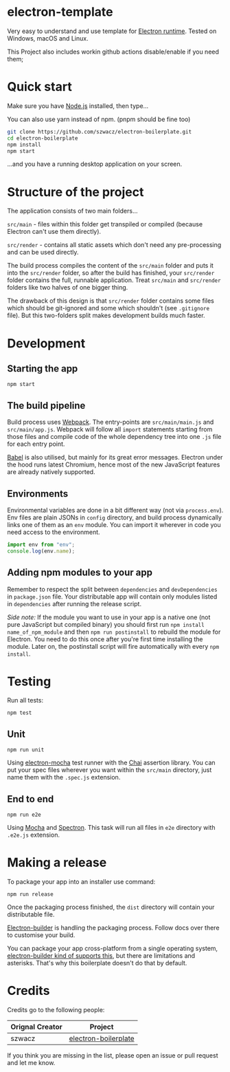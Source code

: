 # electron-template

Very easy to understand and use template for [Electron runtime](https://www.electronjs.org/). Tested on Windows, macOS and Linux.  

This Project also includes workin github actions disable/enable if you need them;

# Quick start

Make sure you have [Node.js](https://nodejs.org) installed, then type...

You can also use yarn instead of npm. (pnpm should be fine too)

```bash
git clone https://github.com/szwacz/electron-boilerplate.git
cd electron-boilerplate
npm install
npm start
```
...and you have a running desktop application on your screen.

# Structure of the project

The application consists of two main folders...

`src/main` - files within this folder get transpiled or compiled (because Electron can't use them directly).

`src/render` - contains all static assets which don't need any pre-processing and can be used directly.

The build process compiles the content of the `src/main` folder and puts it into the `src/render` folder, so after the build has finished, your `src/render` folder contains the full, runnable application. Treat `src/main` and `src/render` folders like two halves of one bigger thing.

The drawback of this design is that `src/render` folder contains some files which should be git-ignored and some which shouldn't (see `.gitignore` file). But this two-folders split makes development builds much faster.

# Development

## Starting the app

```
npm start
```

## The build pipeline

Build process uses [Webpack](https://webpack.js.org/). The entry-points are `src/main/main.js` and `src/main/app.js`. Webpack will follow all `import` statements starting from those files and compile code of the whole dependency tree into one `.js` file for each entry point.

[Babel](http://babeljs.io/) is also utilised, but mainly for its great error messages. Electron under the hood runs latest Chromium, hence most of the new JavaScript features are already natively supported.

## Environments

Environmental variables are done in a bit different way (not via `process.env`). Env files are plain JSONs in `config` directory, and build process dynamically links one of them as an `env` module. You can import it wherever in code you need access to the environment.
```js
import env from "env";
console.log(env.name);
```

## Adding npm modules to your app

Remember to respect the split between `dependencies` and `devDependencies` in `package.json` file. Your distributable app will contain only modules listed in `dependencies` after running the release script.

*Side note:* If the module you want to use in your app is a native one (not pure JavaScript but compiled binary) you should first  run `npm install name_of_npm_module` and then `npm run postinstall` to rebuild the module for Electron. You need to do this once after you're first time installing the module. Later on, the postinstall script will fire automatically with every `npm install`.

# Testing

Run all tests:
```
npm test
```

## Unit

```
npm run unit
```
Using [electron-mocha](https://github.com/jprichardson/electron-mocha) test runner with the [Chai](http://chaijs.com/api/assert/) assertion library. You can put your spec files wherever you want within the `src/main` directory, just name them with the `.spec.js` extension.

## End to end

```
npm run e2e
```
Using [Mocha](https://mochajs.org/) and [Spectron](http://electron.atom.io/spectron/). This task will run all files in `e2e` directory with `.e2e.js` extension.

# Making a release

To package your app into an installer use command:
```
npm run release
```

Once the packaging process finished, the `dist` directory will contain your distributable file.

[Electron-builder](https://github.com/electron-userland/electron-builder) is handling the packaging process. Follow docs over there to customise your build.

You can package your app cross-platform from a single operating system, [electron-builder kind of supports this](https://www.electron.build/multi-platform-build), but there are limitations and asterisks. That's why this boilerplate doesn't do that by default.

# Credits
Credits go to the following people:
    
| Orignal Creator | Project                                                                | 
|-----------------|------------------------------------------------------------------------|
| szwacz          | [electron-boilerplate](https://github.com/szwacz/electron-boilerplate) | 

If you think you are missing in the list, please open an issue or pull request and let me know.